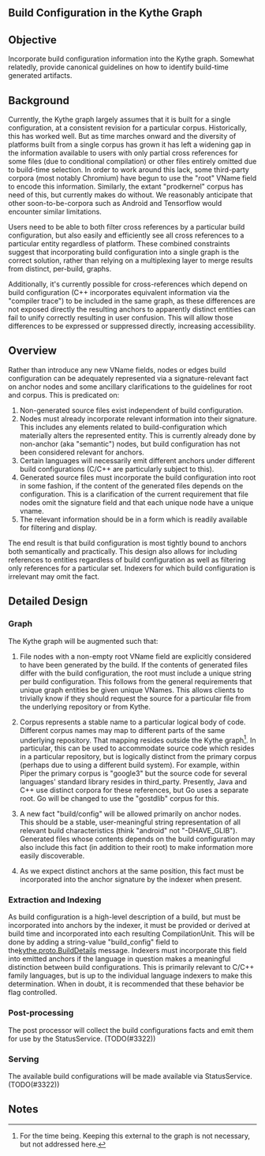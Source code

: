 ## Build Configuration in the Kythe Graph

## Objective

Incorporate build configuration information into the Kythe graph. Somewhat
relatedly, provide canonical guidelines on how to identify build-time generated
artifacts.

## Background

Currently, the Kythe graph largely assumes that it is built for a single
configuration, at a consistent revision for a particular corpus. Historically,
this has worked well. But as time marches onward and the diversity of platforms
built from a single corpus has grown it has left a widening gap in the
information available to users with only partial cross references for some files
(due to conditional compilation) or other files entirely omitted due to
build-time selection. In order to work around this lack, some third-party
corpora (most notably Chromium) have begun to use the "root" VName field to
encode this information. Similarly, the extant "prodkernel" corpus has need of
this, but currently makes do without. We reasonably anticipate that other
soon-to-be-corpora such as Android and Tensorflow would encounter similar
limitations.

Users need to be able to both filter cross references by a particular build
configuration, but also easily and efficiently see all cross references to a
particular entity regardless of platform. These combined constraints suggest
that incorporating build configuration into a single graph is the correct
solution, rather than relying on a multiplexing layer to merge results from
distinct, per-build, graphs.

Additionally, it's currently possible for cross-references which depend on build
configuration (C++ incorporates equivalent information via the "compiler trace")
to be included in the same graph, as these differences are not exposed directly
the resulting anchors to apparently distinct entities can fail to unify
correctly resulting in user confusion. This will allow those differences to be
expressed or suppressed directly, increasing accessibility.

## Overview

Rather than introduce any new VName fields, nodes or edges build configuration
can be adequately represented via a signature-relevant fact on anchor nodes and
some ancillary clarifications to the guidelines for root and corpus. This is
predicated on:

1.  Non-generated source files exist independent of build configuration.
1.  Nodes must already incorporate relevant information into their signature.
    This includes any elements related to build-configuration which materially
    alters the represented entity. This is currently already done by non-anchor
    (aka "semantic") nodes, but build configuration has not been considered
    relevant for anchors.
1.  Certain languages will necessarily emit different anchors under different
    build configurations (C/C++ are particularly subject to this).
1.  Generated source files must incorporate the build configuration into root in
    some fashion, if the content of the generated files depends on the
    configuration. This is a clarification of the current requirement that file
    nodes omit the signature field and that each unique node have a unique
    vname.
1.  The relevant information should be in a form which is readily available for
    filtering and display.

The end result is that build configuration is most tightly bound to anchors both
semantically and practically. This design also allows for including references
to entities regardless of build configuration as well as filtering only
references for a particular set. Indexers for which build configuration is
irrelevant may omit the fact.

## Detailed Design

### Graph

The Kythe graph will be augmented such that:

1.  File nodes with a non-empty root VName field are explicitly considered to
    have been generated by the build. If the contents of generated files differ
    with the build configuration, the root must include a unique string per
    build configuration. This follows from the general requirements that unique
    graph entities be given unique VNames. This allows clients to trivially know
    if they should request the source for a particular file from the underlying
    repository or from Kythe.
1.  Corpus represents a stable name to a particular logical body of code.
    Different corpus names may map to different parts of the same underlying
    repository. That mapping resides outside the Kythe graph[^1]. In particular,
    this can be used to accommodate source code which resides in a particular
    repository, but is logically distinct from the primary corpus (perhaps due
    to using a different build system). For example, within Piper the primary
    corpus is "google3" but the source code for several languages' standard
    library resides in third_party. Presently, Java and C++ use distinct corpora
    for these references, but Go uses a separate root. Go will be changed to use
    the "gostdlib" corpus for this.

1.  A new fact "build/config" will be allowed primarily on anchor nodes. This
    should be a stable, user-meaningful string representation of all relevant
    build characteristics (think "android" not "-DHAVE_GLIB"). Generated files
    whose contents depends on the build configuration may also include this fact
    (in addition to their root) to make information more easily discoverable.

1.  As we expect distinct anchors at the same position, this fact must be
    incorporated into the anchor signature by the indexer when present.

### Extraction and Indexing

As build configuration is a high-level description of a build, but must be
incorporated into anchors by the indexer, it must be provided or derived at
build time and incorporated into each resulting CompilationUnit. This will be
done by adding a string-value "build_config" field to
the[kythe.proto.BuildDetails](https://github.com/kythe/kythe/blob/master/kythe/proto/buildinfo.proto)
message. Indexers must incorporate this field into emitted anchors if the
language in question makes a meaningful distinction between build
configurations. This is primarily relevant to C/C++ family languages, but is up
to the individual language indexers to make this determination. When in doubt,
it is recommended that these behavior be flag controlled.

### Post-processing

The post processor will collect the build configurations facts and emit them for
use by the StatusService. (TODO(#3322))

### Serving

The available build configurations will be made available via StatusService.
(TODO(#3322))

## Notes

[^1]: For the time being. Keeping this external to the graph is not necessary,
    but not addressed here.
